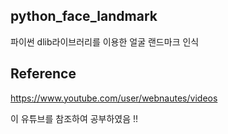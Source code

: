 ## python_face_landmark
파이썬 dlib라이브러리를 이용한 얼굴 랜드마크 인식

## Reference
https://www.youtube.com/user/webnautes/videos

이 유튜브를 참조하여 공부하였음 !! 
